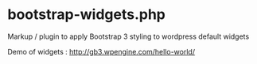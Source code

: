 # bootstrap-widgets.php
Markup / plugin to apply Bootstrap 3 styling to wordpress default widgets 

Demo of widgets : http://gb3.wpengine.com/hello-world/
